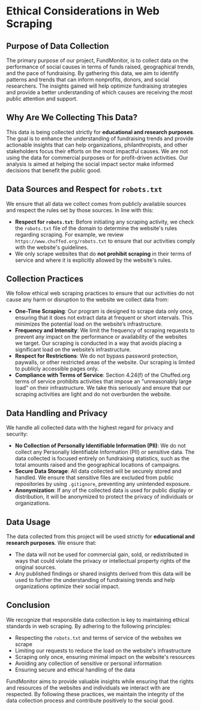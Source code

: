 # Ethical Considerations in Web Scraping

## Purpose of Data Collection

The primary purpose of our project, FundMonitor, is to collect data on the performance of social causes in terms of funds raised, geographical trends, and the pace of fundraising. By gathering this data, we aim to identify patterns and trends that can inform nonprofits, donors, and social researchers. The insights gained will help optimize fundraising strategies and provide a better understanding of which causes are receiving the most public attention and support.

## Why Are We Collecting This Data?

This data is being collected strictly for **educational and research purposes**. The goal is to enhance the understanding of fundraising trends and provide actionable insights that can help organizations, philanthropists, and other stakeholders focus their efforts on the most impactful causes. We are not using the data for commercial purposes or for profit-driven activities. Our analysis is aimed at helping the social impact sector make informed decisions that benefit the public good.

## Data Sources and Respect for `robots.txt`

We ensure that all data we collect comes from publicly available sources and respect the rules set by those sources. In line with this:

- **Respect for `robots.txt`**: Before initiating any scraping activity, we check the `robots.txt` file of the domain to determine the website's rules regarding scraping. For example, we review `https://www.chuffed.org/robots.txt` to ensure that our activities comply with the website's guidelines.
- We only scrape websites that do **not prohibit scraping** in their terms of service and where it is explicitly allowed by the website's rules.

## Collection Practices

We follow ethical web scraping practices to ensure that our activities do not cause any harm or disruption to the website we collect data from:

- **One-Time Scraping**: Our program is designed to scrape data only once, ensuring that it does not extract data at frequent or short intervals. This minimizes the potential load on the website’s infrastructure.
- **Frequency and Intensity**: We limit the frequency of scraping requests to prevent any impact on the performance or availability of the websites we target. Our scraping is conducted in a way that avoids placing a significant load on the website’s infrastructure.
- **Respect for Restrictions**: We do not bypass password protection, paywalls, or other restricted areas of the website. Our scraping is limited to publicly accessible pages only.
- **Compliance with Terms of Service**: Section 4.24(f) of the Chuffed.org terms of service prohibits activities that impose an "unreasonably large load" on their infrastructure. We take this seriously and ensure that our scraping activities are light and do not overburden the website.

## Data Handling and Privacy

We handle all collected data with the highest regard for privacy and security:

- **No Collection of Personally Identifiable Information (PII)**: We do not collect any Personally Identifiable Information (PII) or sensitive data. The data collected is focused entirely on fundraising statistics, such as the total amounts raised and the geographical locations of campaigns.
- **Secure Data Storage**: All data collected will be securely stored and handled. We ensure that sensitive files are excluded from public repositories by using `.gitignore`, preventing any unintended exposure.
- **Anonymization**: If any of the collected data is used for public display or distribution, it will be anonymized to protect the privacy of individuals or organizations.

## Data Usage

The data collected from this project will be used strictly for **educational and research purposes**. We ensure that:

- The data will not be used for commercial gain, sold, or redistributed in ways that could violate the privacy or intellectual property rights of the original sources.
- Any published findings or shared insights derived from this data will be used to further the understanding of fundraising trends and help organizations optimize their social impact.

## Conclusion

We recognize that responsible data collection is key to maintaining ethical standards in web scraping. By adhering to the following principles:
  
- Respecting the `robots.txt` and terms of service of the websites we scrape
- Limiting our requests to reduce the load on the website's infrastructure
- Scraping only once, ensuring minimal impact on the website's resources
- Avoiding any collection of sensitive or personal information
- Ensuring secure and ethical handling of the data

FundMonitor aims to provide valuable insights while ensuring that the rights and resources of the websites and individuals we interact with are respected. By following these practices, we maintain the integrity of the data collection process and contribute positively to the social good.
